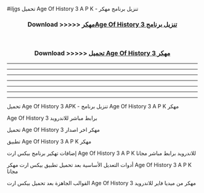 #iljgs تحميل Age Of History 3  A P K - تنزيل برنامج مهكر



<div align="center">
<h3>Download >>>>> <a href="https://runaway1.web.app/?sq=Age Of History 3 ">مهكرAge Of History 3  تنزيل برنامج</a></h3><br>

<h3>Download >>>>> <a href="https://runaway1.web.app/?sq=Age Of History 3 ">تحميل Age Of History 3  مهكر</a></h3>
</div>


----------------------------------------------------------

----------------------------------------------------------

----------------------------------------------------------

----------------------------------------------------------

----------------------------------------------------------

----------------------------------------------------------

----------------------------------------------------------

تحميل Age Of History 3  APK - تنزيل برنامج Age Of History 3  A P K مهكر

Age Of History 3  برابط مباشر للاندرويد

تحميل Age Of History 3  مهكر اخر اصدار

تطبيق Age Of History 3  A P K مهكر

إضافات تهكير برنامج بيكس ارت Age Of History 3  A P K للاندرويد برابط مباشر مجانا

أدوات التعديل الأساسية بعد تحميل تطبيق بيكس ارت مهكر Age Of History 3  A P K مجانا

القوالب الجاهزة بعد تحميل بيكس ارت Age Of History 3  مهكر من ميديا فاير للاندرويد


